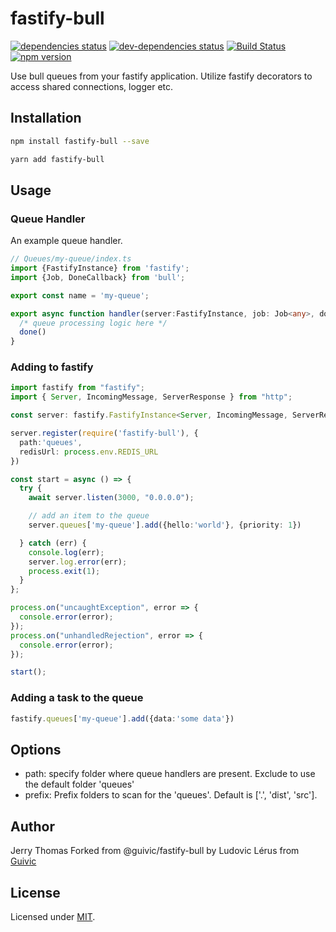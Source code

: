 # fastify-bull
[![dependencies status](https://david-dm.org/jerrythomas/fastify-bull/status.svg)](https://david-dm.org/jerrythomas/fastify-bull#info=dependencies)
[![dev-dependencies status](https://david-dm.org/jerrythomas/fastify-bull/dev-status.svg)](https://david-dm.org/jerrythomas/fastify-bull#info=devDependencies)
[![Build Status](https://travis-ci.org/jerrythomas/fastify-bull.svg?branch=master)](https://travis-ci.org/jerrythomas/fastify-bull)
[![npm version](https://badge.fury.io/js/fastify-bull.svg)](https://badge.fury.io/js/fastify-bull)

Use bull queues from your fastify application. Utilize fastify decorators to access shared connections, logger etc.

## Installation

```bash
npm install fastify-bull --save

yarn add fastify-bull
```

## Usage

### Queue Handler

An example queue handler.

```ts
// Queues/my-queue/index.ts
import {FastifyInstance} from 'fastify';
import {Job, DoneCallback} from 'bull';

export const name = 'my-queue';

export async function handler(server:FastifyInstance, job: Job<any>, done: DoneCallback){
  /* queue processing logic here */
  done()
}
```

### Adding to fastify

```ts
import fastify from "fastify";
import { Server, IncomingMessage, ServerResponse } from "http";

const server: fastify.FastifyInstance<Server, IncomingMessage, ServerResponse> = fastify({logger:true});

server.register(require('fastify-bull'), {
  path:'queues',
  redisUrl: process.env.REDIS_URL
})

const start = async () => {
  try {
    await server.listen(3000, "0.0.0.0");

    // add an item to the queue
    server.queues['my-queue'].add({hello:'world'}, {priority: 1})

  } catch (err) {
    console.log(err);
    server.log.error(err);
    process.exit(1);
  }
};

process.on("uncaughtException", error => {
  console.error(error);
});
process.on("unhandledRejection", error => {
  console.error(error);
});

start();
```

### Adding a task to the queue

```ts
fastify.queues['my-queue'].add({data:'some data'})
```

## Options

* path: specify folder where queue handlers are present. Exclude to use the default folder 'queues'
* prefix: Prefix folders to scan for the 'queues'. Default is ['.', 'dist', 'src'].

## Author
Jerry Thomas
Forked from @guivic/fastify-bull by Ludovic Lérus from [Guivic](https://guivic.io)

## License

Licensed under [MIT](./LICENSE).
